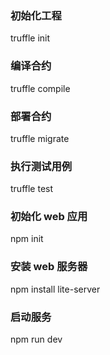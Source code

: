 ### 初始化工程

truffle init

### 编译合约

truffle compile

### 部署合约

truffle migrate

### 执行测试用例

truffle test

### 初始化 web 应用

npm init

### 安装 web 服务器

npm install lite-server

### 启动服务

npm run dev